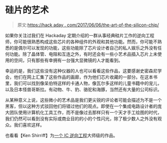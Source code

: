 # 硅片的艺术

> 原文:[https://hack aday . com/2017/06/06/the-art-of-the-silicon-chip/](https://hackaday.com/2017/06/06/the-art-of-the-silicon-chip/)

如果你关注过我们在 Hackaday 定期介绍的一群从事经典硅片工作的逆向工程师，你可能很熟悉构成这些芯片的各种组件的外观和其他功能。然而，你可能不熟悉的是偶尔可以发现的功能，这些功能除了芯片设计者自己的私人娱乐之外没有任何功能。除了晶体管、电阻和互连之外，有时还会有一些小艺术品插入芯片上未使用的空间，只有那些有幸拥有一台强大显微镜的人才能看到。

幸运的是，我们这些没有这种仪器的人也可以看看这些作品，这要感谢史密森尼学会，他们在网上汇集了这些作品的画廊，作为他们芯片收藏的一部分。在这本书里，我们可以找到像呆伯特这样的卡通人物，像瓦尔多这样的儿童书籍中的宠儿，以及日本怪兽哥斯拉。有动物、牛、豹、骆驼和海豚，当然还有大量的公司标识。

从某种意义上说，这些微小的艺术品是我们更尖锐的评论者可能会描述为不是一个黑客，但以这种方式驳回他们将错过他们的观点。即使在一个集成电路设计者的庞大团队使用计算机化工具工作，而不是像过去那样只有一个天才手工绘图的时代，我们仍然可以看到没有实际或商业目的的小的个性闪光，除了极少数人之外没有观众。我们喜欢这样。

也看看【Ken Shirriff】为[一个 IC 逆向工程](http://hackaday.com/?s=ken+shirriff)大师级的作品。